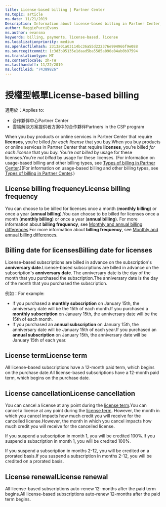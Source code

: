 ```yaml
---
title: License-based billing | Partner Center
ms.topic: article
ms.date: 11/21/2019
Description: Information about license-based billing in Partner Center, where you're billed per license (not by license usage).
author: MaggiePucciEvans
ms.author: evansma
keywords: billing, payments, license-based, license
ms.localizationpriority: medium
ms.openlocfilehash: 2313a01a03114bc36a55d222376e994966f9e088
ms.sourcegitcommit: 1c3d3b95135e1daad5ba5585a090e84ab0b97594
ms.translationtype: MT
ms.contentlocale: zh-TW
ms.lasthandoff: 11/22/2019
ms.locfileid: "74389826"
---
```

# <a name="license-based-billing"></a><span data-ttu-id="63bdb-104">授權型帳單</span><span class="sxs-lookup"><span data-stu-id="63bdb-104">License-based billing</span></span>

<span data-ttu-id="63bdb-105">適用於：</span><span class="sxs-lookup"><span data-stu-id="63bdb-105">Applies to:</span></span>

- <span data-ttu-id="63bdb-106">合作夥伴中心</span><span class="sxs-lookup"><span data-stu-id="63bdb-106">Partner Center</span></span>
- <span data-ttu-id="63bdb-107">雲端解決方案提供者方案中的合作夥伴</span><span class="sxs-lookup"><span data-stu-id="63bdb-107">Partners in the CSP program</span></span>

<span data-ttu-id="63bdb-108">When you buy products or online services in Partner Center that require **licenses**, you’re billed *for each license* that you buy.</span><span class="sxs-lookup"><span data-stu-id="63bdb-108">When you buy products or online services in Partner Center that require **licenses**, you’re billed *for each license* that you buy.</span></span> <span data-ttu-id="63bdb-109">You're *not billed* by usage for these licenses.</span><span class="sxs-lookup"><span data-stu-id="63bdb-109">You're *not billed* by usage for these licenses.</span></span> <span data-ttu-id="63bdb-110">(For information on usage-based billing and other billing types, see [Types of billing in Partner Center](billing-different-types.md).)</span><span class="sxs-lookup"><span data-stu-id="63bdb-110">(For information on usage-based billing and other billing types, see [Types of billing in Partner Center](billing-different-types.md).)</span></span>

## <a name="license-billing-frequency"></a><span data-ttu-id="63bdb-111">License billing frequency</span><span class="sxs-lookup"><span data-stu-id="63bdb-111">License billing frequency</span></span>

<span data-ttu-id="63bdb-112">You can choose to be billed for licenses once a month (**monthly billing**) or once a year (**annual billing**).</span><span class="sxs-lookup"><span data-stu-id="63bdb-112">You can choose to be billed for licenses once a month (**monthly billing**) or once a year (**annual billing**).</span></span> <span data-ttu-id="63bdb-113">For more information about **billing frequency**, see [Monthly and annual billing differences](billing-annual-monthly.md).</span><span class="sxs-lookup"><span data-stu-id="63bdb-113">For more information about **billing frequency**, see [Monthly and annual billing differences](billing-annual-monthly.md).</span></span>

## <a name="billing-date-for-licenses"></a><span data-ttu-id="63bdb-114">Billing date for licenses</span><span class="sxs-lookup"><span data-stu-id="63bdb-114">Billing date for licenses</span></span>

<span data-ttu-id="63bdb-115">License-based subscriptions are billed in advance on the subscription's **anniversary date**.</span><span class="sxs-lookup"><span data-stu-id="63bdb-115">License-based subscriptions are billed in advance on the subscription's **anniversary date**.</span></span> <span data-ttu-id="63bdb-116">The anniversary date is the day of the month that you purchased the subscription.</span><span class="sxs-lookup"><span data-stu-id="63bdb-116">The anniversary date is the day of the month that you purchased the subscription.</span></span>

<span data-ttu-id="63bdb-117">例如：</span><span class="sxs-lookup"><span data-stu-id="63bdb-117">For example:</span></span>

- <span data-ttu-id="63bdb-118">If you purchased a **monthly subscription** on January 15th, the anniversary date will be the 15th of each month.</span><span class="sxs-lookup"><span data-stu-id="63bdb-118">If you purchased a **monthly subscription** on January 15th, the anniversary date will be the 15th of each month.</span></span>
- <span data-ttu-id="63bdb-119">If you purchased an **annual subscription** on January 15th, the anniversary date will be January 15th of each year.</span><span class="sxs-lookup"><span data-stu-id="63bdb-119">If you purchased an **annual subscription** on January 15th, the anniversary date will be January 15th of each year.</span></span>

## <a name="license-term"></a><span data-ttu-id="63bdb-120">License term</span><span class="sxs-lookup"><span data-stu-id="63bdb-120">License term</span></span>

<span data-ttu-id="63bdb-121">All license-based subscriptions have a 12-month paid term, which begins on the purchase date.</span><span class="sxs-lookup"><span data-stu-id="63bdb-121">All license-based subscriptions have a 12-month paid term, which begins on the purchase date.</span></span>

## <a name="license-cancellation"></a><span data-ttu-id="63bdb-122">License cancellation</span><span class="sxs-lookup"><span data-stu-id="63bdb-122">License cancellation</span></span>

<span data-ttu-id="63bdb-123">You can cancel a license at any point during the [license term](#license-term).</span><span class="sxs-lookup"><span data-stu-id="63bdb-123">You can cancel a license at any point during the [license term](#license-term).</span></span> <span data-ttu-id="63bdb-124">However, the month in which you cancel impacts how much credit you will receive for the cancelled license.</span><span class="sxs-lookup"><span data-stu-id="63bdb-124">However, the month in which you cancel impacts how much credit you will receive for the cancelled license.</span></span>

<span data-ttu-id="63bdb-125">If you suspend a subscription in month 1, you will be credited 100%.</span><span class="sxs-lookup"><span data-stu-id="63bdb-125">If you suspend a subscription in month 1, you will be credited 100%.</span></span>

<span data-ttu-id="63bdb-126">If you suspend a subscription in months 2-12, you will be credited on a prorated basis.</span><span class="sxs-lookup"><span data-stu-id="63bdb-126">If you suspend a subscription in months 2-12, you will be credited on a prorated basis.</span></span>

## <a name="license-renewal"></a><span data-ttu-id="63bdb-127">License renewal</span><span class="sxs-lookup"><span data-stu-id="63bdb-127">License renewal</span></span>

<span data-ttu-id="63bdb-128">All license-based subscriptions auto-renew 12-months after the paid term begins.</span><span class="sxs-lookup"><span data-stu-id="63bdb-128">All license-based subscriptions auto-renew 12-months after the paid term begins.</span></span>
